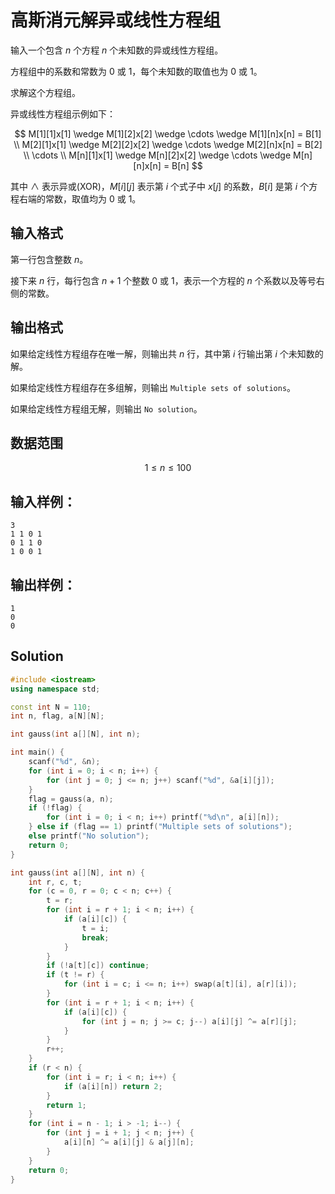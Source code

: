 # 高斯消元解异或线性方程组

输入一个包含 $n$ 个方程 $n$ 个未知数的异或线性方程组。

方程组中的系数和常数为 $0$ 或 $1$，每个未知数的取值也为 $0$ 或 $1$。

求解这个方程组。

异或线性方程组示例如下：

$$
M[1][1]x[1] \wedge M[1][2]x[2] \wedge \cdots \wedge M[1][n]x[n] = B[1] \\
M[2][1]x[1] \wedge M[2][2]x[2] \wedge \cdots \wedge M[2][n]x[n] = B[2] \\
\cdots \\
M[n][1]x[1] \wedge M[n][2]x[2] \wedge \cdots \wedge M[n][n]x[n] = B[n]
$$

其中 $\wedge$ 表示异或(XOR)，$M[i][j]$ 表示第 $i$ 个式子中 $x[j]$ 的系数，$B[i]$ 是第 $i$ 个方程右端的常数，取值均为 $0$ 或 $1$。

## 输入格式

第一行包含整数 $n$。

接下来 $n$ 行，每行包含 $n+1$ 个整数 $0$ 或 $1$，表示一个方程的 $n$ 个系数以及等号右侧的常数。

## 输出格式

如果给定线性方程组存在唯一解，则输出共 $n$ 行，其中第 $i$ 行输出第 $i$ 个未知数的解。

如果给定线性方程组存在多组解，则输出 `Multiple sets of solutions`。

如果给定线性方程组无解，则输出 `No solution`。

## 数据范围

$$
1 \le n \le 100
$$

## 输入样例：

```text
3
1 1 0 1
0 1 1 0
1 0 0 1
```

## 输出样例：

```text
1
0
0
```

## Solution

```Cpp
#include <iostream>
using namespace std;

const int N = 110;
int n, flag, a[N][N];

int gauss(int a[][N], int n);

int main() {
    scanf("%d", &n);
    for (int i = 0; i < n; i++) {
        for (int j = 0; j <= n; j++) scanf("%d", &a[i][j]);
    }
    flag = gauss(a, n);
    if (!flag) {
        for (int i = 0; i < n; i++) printf("%d\n", a[i][n]);
    } else if (flag == 1) printf("Multiple sets of solutions");
    else printf("No solution");
    return 0;
}

int gauss(int a[][N], int n) {
    int r, c, t;
    for (c = 0, r = 0; c < n; c++) {
        t = r;
        for (int i = r + 1; i < n; i++) {
            if (a[i][c]) {
                t = i;
                break;
            }
        }
        if (!a[t][c]) continue;
        if (t != r) {
            for (int i = c; i <= n; i++) swap(a[t][i], a[r][i]);
        }
        for (int i = r + 1; i < n; i++) {
            if (a[i][c]) {
                for (int j = n; j >= c; j--) a[i][j] ^= a[r][j];
            }
        }
        r++;
    }
    if (r < n) {
        for (int i = r; i < n; i++) {
            if (a[i][n]) return 2;
        }
        return 1;
    }
    for (int i = n - 1; i > -1; i--) {
        for (int j = i + 1; j < n; j++) {
            a[i][n] ^= a[i][j] & a[j][n];
        }
    }
    return 0;
}
```
